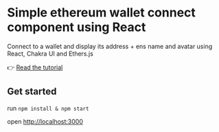 # Simple ethereum wallet connect component using React

Connect to a wallet and display its address + ens name and avatar using React, Chakra UI and Ethers.js

👉 [Read the tutorial](https://bonhomme.hashnode.dev/simple-ethereum-wallet-connect-component-using-react)


## Get started

run `npm install & npm start`

open [http://localhost:3000](http://localhost:3000)
